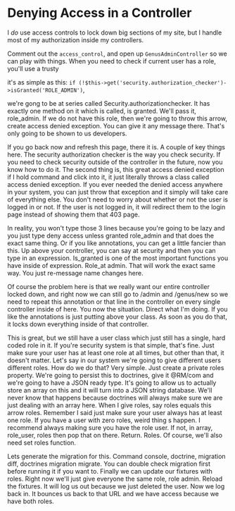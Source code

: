 # Denying Access in a Controller

I *do* use access controls to lock down big sections of my site, but I handle most
of my authorization inside my controllers.

Comment out the `access_control`, and open up `GenusAdminController` so we can play
with things. When you need to check if current user has a role, you'll use a trusty

it's as simple as
this: `if (!$this->get('security.authorization_checker')->isGranted('ROLE_ADMIN')`,


 we're gong to be at series called
Security.authorizationchecker. It has exactly one method on it which is called,
is granted. We'll pass it, role_admin. If we do not have this role, then we're
going to throw this arrow, create access denied exception. You can give it any
message there. That's only going to be shown to us developers.

If you go back now and refresh this page, there it is. A couple of key things
here. The security authorization checker is the way you check security. If you
need to check security outside of the controller in the future, now you know
how to do it. The second thing is, this great access denied exception if I hold
command and click into it, it just literally throws a class called access
denied exception. If you ever needed the denied access anywhere in your system,
you can just throw that exception and it simply will take care of everything
else. You don't need to worry about whether or not the user is logged in or
not. If the user is not logged in, it will redirect them to the login page
instead of showing them that 403 page.

In reality, you won't type those 3 lines because you're going to be lazy and
you just type deny access unless granted role_admin and that does the exact
same thing. Or if you like annotations, you can get a little fancier than this.
Up above your controller, you can say at security and then you can type in an
expression. Is_granted is one of the most important functions you have inside
of expression. Role_at admin. That will work the exact same way. You just
re-message name changes here.

Of course the problem here is that we really want our entire controller locked
down, and right now we can still go to /admin and /genus/new so we need to
repeat this annotation or that line in the controller on every single
controller inside of here. You now the situation. Direct what I'm doing. If you
like the annotations is just putting above your class. As soon as you do that,
it locks down everything inside of that controller.

This is great, but we still have a user class which just still has a single,
hard coded role in it. If you're security system is that simple, that's fine.
Just make sure your user has at least one role at all times, but other than
that, it doesn't matter. Let's say in our system we're going to give different
users different roles. How do we do that? Very simple. Just create a private
roles property. We're going to persist this to doctrines, give it @RM/com and
we're going to have a JSON ready type. It's going to allow us to actually store
an array on this and it will turn into a JSON string database. We'll never know
that happens because doctrines will always make sure we are just dealing with
an array here. When I give roles, say roles equals this arrow roles. Remember I
said just make sure your user always has at least one role. If you have a user
with zero roles, weird thing s happen. I recommend always making sure you have
the role user. If not, in array, role_user, roles then pop that on there.
Return. Roles. Of course, we'll also need set roles function.

Lets generate the migration for this. Command console, doctrine, migration
diff, doctrines migration migrate. You can double check migration first before
running it if you want to. Finally we can update our fixtures with roles. Right
now we'll just give everyone the same role, role admin. Reload the fixtures. It
will log us out because we just deleted the user. Now we log back in. It
bounces us back to that URL and we have access because we have both roles.
